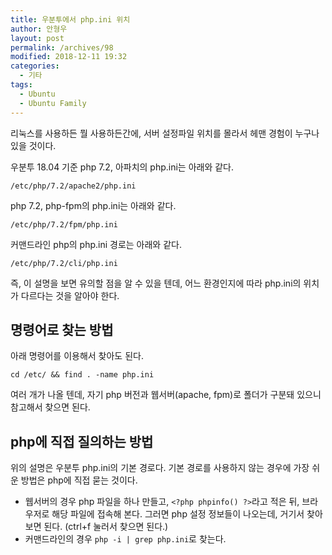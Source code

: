 ```yaml
---
title: 우분투에서 php.ini 위치
author: 안형우
layout: post
permalink: /archives/98
modified: 2018-12-11 19:32
categories:
  - 기타
tags:
  - Ubuntu
  - Ubuntu Family
---
```

리눅스를 사용하든 뭘 사용하든간에, 서버 설정파일 위치를 몰라서 헤맨 경험이 누구나 있을 것이다.

우분투 18.04 기준 php 7.2, 아파치의 php.ini는 아래와 같다.

    /etc/php/7.2/apache2/php.ini
    
php 7.2, php-fpm의 php.ini는 아래와 같다.

    /etc/php/7.2/fpm/php.ini
    
커맨드라인 php의 php.ini 경로는 아래와 같다.

    /etc/php/7.2/cli/php.ini

즉, 이 설명을 보면 유의할 점을 알 수 있을 텐데, 어느 환경인지에 따라 php.ini의 위치가 다르다는 것을 알아야 한다.


## 명령어로 찾는 방법

아래 명령어를 이용해서 찾아도 된다.

    cd /etc/ && find . -name php.ini
    
여러 개가 나올 텐데, 자기 php 버전과 웹서버(apache, fpm)로 폴더가 구분돼 있으니 참고해서 찾으면 된다.


## php에 직접 질의하는 방법

위의 설명은 우분투 php.ini의 기본 경로다. 기본 경로를 사용하지 않는 경우에 가장 쉬운 방법은 php에 직접 묻는 것이다.

- 웹서버의 경우 php 파일을 하나 만들고, `<?php phpinfo() ?>`라고 적은 뒤, 브라우저로 해당 파일에 접속해 본다. 그러면 php 설정 정보들이 나오는데, 거기서 찾아 보면 된다. (ctrl+f 눌러서 찾으면 된다.)
- 커맨드라인의 경우 `php -i | grep php.ini`로 찾는다.






